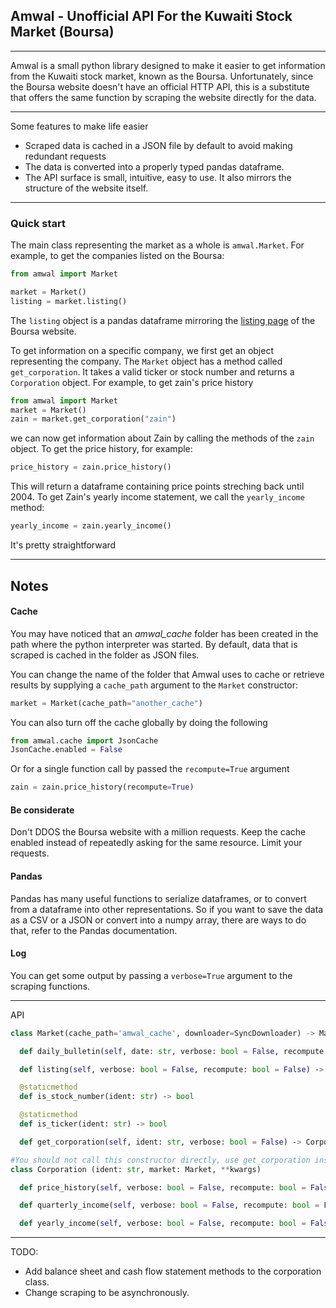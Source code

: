 ## Amwal - Unofficial API For the Kuwaiti Stock Market (Boursa)

---

Amwal is a small python library designed to make it easier to get information from the Kuwaiti stock market, known as the Boursa. Unfortunately, since the Boursa website doesn't have an official HTTP API, this is a substitute that offers the same function by scraping the website directly for the data. 

---

Some features to make life easier 

- Scraped data is cached in a JSON file by default to avoid making redundant requests
- The data is converted into a properly typed pandas dataframe. 
- The API surface is small, intuitive, easy to use. It also mirrors the structure of the website itself.

---

### Quick start

The main class representing the market as a whole is `amwal.Market`. For example, to get the companies listed on the Boursa:

```python
from amwal import Market

market = Market()
listing = market.listing()
```

The `listing` object is a pandas dataframe mirroring the [listing page](https://www.boursakuwait.com.kw/market-participants/listed-companies) of the Boursa website.

To get information on a specific company, we first get an object representing the company. The `Market` object has a method called `get_corporation`. It takes a valid ticker or stock number and returns a `Corporation` object. For example, to get zain's price history

```python
from amwal import Market
market = Market()
zain = market.get_corporation("zain")
```
we can now get information about Zain by calling the methods of the `zain` object. To get the price history, for example:

```python
price_history = zain.price_history()
```
This will return a dataframe containing price points streching back until 2004. To get Zain's yearly income statement, we call the `yearly_income` method:
```python
yearly_income = zain.yearly_income()
```
It's pretty straightforward

---

## Notes

#### Cache

You may have noticed that an *amwal_cache* folder has been created in the path where the python interpreter was started. By default, data that is scraped is cached in the folder as JSON files.

You can change the name of the folder that Amwal uses to cache or retrieve results by supplying a `cache_path` argument to the `Market` constructor:

```python
market = Market(cache_path="another_cache")
```
You can also turn off the cache globally by doing the following

```python
from amwal.cache import JsonCache
JsonCache.enabled = False
```

Or for a single function call by passed the `recompute=True` argument
```python
zain = zain.price_history(recompute=True)
```

#### Be considerate

Don't DDOS the Boursa website with a million requests. Keep the cache enabled instead of repeatedly asking for the same resource. Limit your requests.

#### Pandas

Pandas has many useful functions to serialize dataframes, or to convert from a dataframe into other representations. So if you want to save the data as a CSV or a JSON or convert into a numpy array, there are ways to do that, refer to the Pandas documentation.

#### Log

You can get some output by passing a `verbose=True` argument to the scraping functions.


---

API 

```python
class Market(cache_path='amwal_cache', downloader=SyncDownloader) -> Market

  def daily_bulletin(self, date: str, verbose: bool = False, recompute: bool = False) ‑> pandas.core.frame.DataFrame 

  def listing(self, verbose: bool = False, recompute: bool = False) ‑> pandas.core.frame.DataFrame 

  @staticmethod
  def is_stock_number(ident: str) ‑> bool 

  @staticmethod
  def is_ticker(ident: str) ‑> bool

  def get_corporation(self, ident: str, verbose: bool = False) ‑> Corporation 

#You should not call this constructor directly, use get_corporation instead.
class Corporation (ident: str, market: Market, **kwargs)  

  def price_history(self, verbose: bool = False, recompute: bool = False) ‑> pandas.core.frame.DataFrame 

  def quarterly_income(self, verbose: bool = False, recompute: bool = False) ‑> pandas.core.frame.DataFrame 

  def yearly_income(self, verbose: bool = False, recompute: bool = False) ‑> pandas.core.frame.DataFrame 
```

---

TODO:

- Add balance sheet and cash flow statement methods to the corporation class.
- Change scraping to be asynchronously. 



